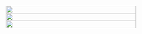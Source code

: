 
<div style="width: 70%; margin: auto; display: flex; flex-direction: column; align-items: center;">

<img src="https://github-readme-streak-stats.herokuapp.com/?user=Regarddeb&theme=algolia&hide_border=true" style="width: 100%;">
  <img src="https://github-readme-stats.vercel.app/api?username=Regarddeb&theme=vue-dark&show_icons=true&hide_border=true&count_private=true" style="width: 100%;">

  

  <img src="https://github-readme-stats.vercel.app/api/top-langs/?username=Regarddeb&theme=gotham&show_icons=true&hide_border=true&layout=compact" style="width: 100%;">

</div>
